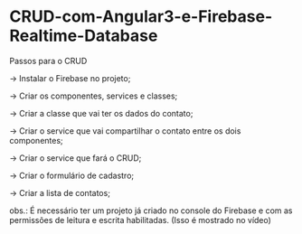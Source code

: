 # CRUD-com-Angular3-e-Firebase-Realtime-Database

Passos para o CRUD 

-> Instalar o Firebase no projeto; 

-> Criar os componentes, services e classes; 

-> Criar a classe que vai ter os dados do contato;

-> Criar o service que vai compartilhar o contato entre os dois componentes;

-> Criar o service que fará o CRUD;

-> Criar o formulário de cadastro;

-> Criar a lista de contatos;


obs.: É necessário ter um projeto já criado no console do Firebase e com as permissões de leitura e escrita habilitadas. (Isso é mostrado no vídeo)
